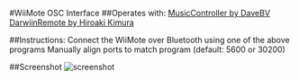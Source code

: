 #WiiMote OSC Interface
##Operates with: 
[MusicController by DaveBV](https://github.com/davebv/Music-Controller)
[DarwiinRemote by Hiroaki Kimura](http://code.google.com/p/darwiinosc/source/browse/)

##Instructions:
Connect the WiiMote over Bluetooth using one of the above programs
Manually align ports to match program (default: 5600 or 30200)

##Screenshot
![screenshot](https://github.com/robbykraft/WiiMote/raw/master/screenshot.png)